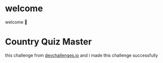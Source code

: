 # welcome

welcome 👋

# Country Quiz Master

this challenge from [devchallenges.io](https://devchallenges.io)
and i made this challenge successfully
